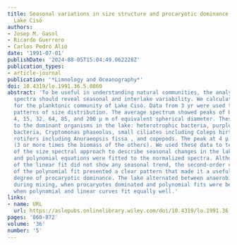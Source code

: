 ```yaml
---
title: Seasonal variations in size structure and procaryotic dominance in sulfurous
  Lake Cisó
authors:
- Josep M. Gasol
- Ricardo Guerrero
- Carlos Pedró Alió
date: '1991-07-01'
publishDate: '2024-08-05T15:04:49.062228Z'
publication_types:
- article-journal
publication: '*Limnology and Oceanography*'
doi: 10.4319/lo.1991.36.5.0860
abstract: 'To be useful in understanding natural communities, the analysis of size
  spectra should reveal seasonal and interlake variability. We calculated size spectra
  for the planktonic community of Lake Cisó. Data from 3 yr were used to analyze seasonal
  patterns of size distribution. The average spectrum showed peaks of biomass at 0.5–0.7,
  4, 15, 32, 64, 85, and 200 µ m of equivalent spherical diameter. These peaks corresponded
  to the dominant organisms in the lake: heterotrophic bacteria, purple phototrophic
  bacteria, Cryptomonas phaseolus, small ciliates including Coleps hirtus, large ciliates,
  rotifers including Anuraeopsis fissa , and copepods. The peak at 4 µ m was the largest
  (3 or more times the biomass of the others). We used these data to test the utility
  of the size spectral approach to describe seasonal changes in the lake. Both linear
  and polynomial equations were fitted to the normalized spectra. Although the slope
  of the linear fit did not show any seasonal trend, the second-order coefficient
  of the polynomial fit presented a clear pattern that made it a useful index of the
  degree of procaryotic dominance. The lake alternated between anaerobic conditions
  during mixing, when procaryotes dominated and polynomial fits were best, and stratification,
  when polynomial and linear curves fit equally well.'
links:
- name: URL
  url: https://aslopubs.onlinelibrary.wiley.com/doi/10.4319/lo.1991.36.5.0860
pages: '860-872'
volume: '36'
number: '5'
---
```

